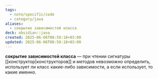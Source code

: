 ```yaml
---
tags:
  - note/specific/code
  - category/java
aliases:
  - сокрытие зависимостей класса
deck: obsidian::java
created: 2025-06-06T08:59:18+03:00
updated: 2025-06-06T08:59:18+03:00
---
```


**сокрытие зависимостей класса**
—
при чтении сигнатуры [[конструктор|конструкторов]] и методов невозможно определить, использует ли класс какие-либо зависимости, а если использует, то какие именно.
